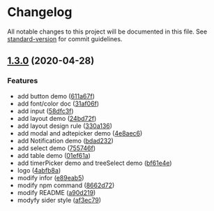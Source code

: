 # Changelog

All notable changes to this project will be documented in this file. See [standard-version](https://github.com/conventional-changelog/standard-version) for commit guidelines.

## [1.3.0](http://gitlab.prod.dtstack.cn:10022/dt-insight-front/infrastructure/ant-design-dtinsight-theme/compare/v1.2.0...v1.3.0) (2020-04-28)


### Features

* add button demo ([611a67f](http://gitlab.prod.dtstack.cn:10022/dt-insight-front/infrastructure/ant-design-dtinsight-theme/commit/611a67f79215428c14052bd3da61d9f7cd3a7364))
* add font/color doc ([31af06f](http://gitlab.prod.dtstack.cn:10022/dt-insight-front/infrastructure/ant-design-dtinsight-theme/commit/31af06fde0abb78cd0d03b9ad987d426ad652445))
* add input ([58dfc3f](http://gitlab.prod.dtstack.cn:10022/dt-insight-front/infrastructure/ant-design-dtinsight-theme/commit/58dfc3f465e0b6e123f5042848028d4e1d322219))
* add layout demo ([24bd72f](http://gitlab.prod.dtstack.cn:10022/dt-insight-front/infrastructure/ant-design-dtinsight-theme/commit/24bd72f94dd5acbc51831a30c042bc9d749c90c8))
* add layout design rule ([330a136](http://gitlab.prod.dtstack.cn:10022/dt-insight-front/infrastructure/ant-design-dtinsight-theme/commit/330a1367980f31246ee74bcbf35d898e953da7ff))
* add modal and adtepicker demo ([4e8aec6](http://gitlab.prod.dtstack.cn:10022/dt-insight-front/infrastructure/ant-design-dtinsight-theme/commit/4e8aec65b71edd4a6d40d1e5e3684c7284a724fe))
* add Notification demo ([bdad232](http://gitlab.prod.dtstack.cn:10022/dt-insight-front/infrastructure/ant-design-dtinsight-theme/commit/bdad23293fe8becbccb5091f00861ba806b9c792))
* add select demo ([755746f](http://gitlab.prod.dtstack.cn:10022/dt-insight-front/infrastructure/ant-design-dtinsight-theme/commit/755746f40757a33902fceec553ec6ade8e4c0902))
* add table demo ([01ef61a](http://gitlab.prod.dtstack.cn:10022/dt-insight-front/infrastructure/ant-design-dtinsight-theme/commit/01ef61a30c5211425da7aaa8acbc82c8e002cb30))
* add timerPicker demo and treeSelect demo ([bf61e4e](http://gitlab.prod.dtstack.cn:10022/dt-insight-front/infrastructure/ant-design-dtinsight-theme/commit/bf61e4e1c1d8f373eebafe8432eeeef1951e5275))
* logo ([4abfb8a](http://gitlab.prod.dtstack.cn:10022/dt-insight-front/infrastructure/ant-design-dtinsight-theme/commit/4abfb8a6c28bc9e68cd9d6cdc5edeb18e44a3e3f))
* modify infor ([e89eab5](http://gitlab.prod.dtstack.cn:10022/dt-insight-front/infrastructure/ant-design-dtinsight-theme/commit/e89eab5ca0b836b8ee1df0fd614888b6b8c387bc))
* modify npm command ([8662d72](http://gitlab.prod.dtstack.cn:10022/dt-insight-front/infrastructure/ant-design-dtinsight-theme/commit/8662d72a412a216c850d3a6d239afb25be0bdcb6))
* modify README ([a90d219](http://gitlab.prod.dtstack.cn:10022/dt-insight-front/infrastructure/ant-design-dtinsight-theme/commit/a90d219850ef68086cb9ef6f109014465f6103d6))
* modyfy sider style ([af3ec79](http://gitlab.prod.dtstack.cn:10022/dt-insight-front/infrastructure/ant-design-dtinsight-theme/commit/af3ec79914b84d99a143610ef4cf83d939ec3470))
